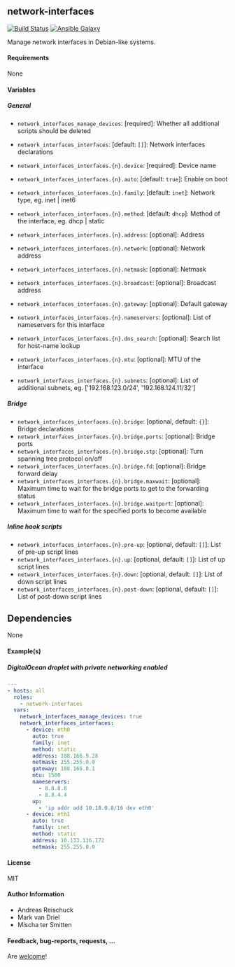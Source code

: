 ## network-interfaces

[![Build Status](https://travis-ci.org/Oefenweb/ansible-network-interfaces.svg?branch=master)](https://travis-ci.org/Oefenweb/ansible-network-interfaces) [![Ansible Galaxy](http://img.shields.io/badge/ansible--galaxy-network--interfaces-blue.svg)](https://galaxy.ansible.com/list#/roles/5783)

Manage network interfaces in Debian-like systems.

#### Requirements

None

#### Variables

##### General

* `network_interfaces_manage_devices`: [required]: Whether all additional scripts should be deleted
* `network_interfaces_interfaces`: [default: `[]`]: Network interfaces declarations
* `network_interfaces_interfaces.{n}.device`: [required]: Device name
* `network_interfaces_interfaces.{n}.auto`: [default: `true`]: Enable on boot
* `network_interfaces_interfaces.{n}.family`: [default: `inet`]: Network type, eg. inet | inet6
* `network_interfaces_interfaces.{n}.method`: [default: `dhcp`]: Method of the interface, eg. dhcp | static

* `network_interfaces_interfaces.{n}.address`: [optional]: Address
* `network_interfaces_interfaces.{n}.network`: [optional]: Network address
* `network_interfaces_interfaces.{n}.netmask`: [optional]: Netmask
* `network_interfaces_interfaces.{n}.broadcast`: [optional]: Broadcast address
* `network_interfaces_interfaces.{n}.gateway`: [optional]: Default gateway
* `network_interfaces_interfaces.{n}.nameservers`: [optional]: List of nameservers for this interface
* `network_interfaces_interfaces.{n}.dns_search`: [optional]: Search list for host-name lookup
* `network_interfaces_interfaces.{n}.mtu`: [optional]: MTU of the interface

* `network_interfaces_interfaces.{n}.subnets`: [optional]: List of additional subnets, eg. ['192.168.123.0/24', '192.168.124.11/32']

##### Bridge

* `network_interfaces_interfaces.{n}.bridge`: [optional, default: `{}`]: Bridge declarations
* `network_interfaces_interfaces.{n}.bridge.ports`: [optional]: Bridge ports
* `network_interfaces_interfaces.{n}.bridge.stp`: [optional]: Turn spanning tree protocol on/off
* `network_interfaces_interfaces.{n}.bridge.fd`: [optional]: Bridge forward delay
* `network_interfaces_interfaces.{n}.bridge.maxwait`: [optional]: Maximum time to wait for the bridge ports to get to the forwarding status
* `network_interfaces_interfaces.{n}.bridge.waitport`: [optional]: Maximum time to wait for the specified ports to become available 

##### Inline hook scripts

* `network_interfaces_interfaces.{n}.pre-up`: [optional, default: `[]`]: List of pre-up script lines
* `network_interfaces_interfaces.{n}.up`: [optional, default: `[]`]: List of up script lines
* `network_interfaces_interfaces.{n}.down`: [optional, default: `[]`]: List of down script lines
* `network_interfaces_interfaces.{n}.post-down`: [optional, default: `[]`]: List of post-down script lines


## Dependencies

None

#### Example(s)

##### DigitalOcean droplet with private networking enabled

```yaml
---
- hosts: all
  roles:
    - network-interfaces
  vars:
    network_interfaces_manage_devices: true
    network_interfaces_interfaces:
      - device: eth0
        auto: true
        family: inet
        method: static
        address: 188.166.9.28
        netmask: 255.255.0.0
        gateway: 188.166.0.1
        mtu: 1500
        nameservers:
          - 8.8.8.8
          - 8.8.4.4
        up:
          - 'ip addr add 10.18.0.8/16 dev eth0'
      - device: eth1
        auto: true
        family: inet
        method: static
        address: 10.133.136.172
        netmask: 255.255.0.0
```

#### License

MIT

#### Author Information

* Andreas Reischuck
* Mark van Driel
* Mischa ter Smitten

#### Feedback, bug-reports, requests, ...

Are [welcome](https://github.com/Oefenweb/ansible-network-interfaces/issues)!
